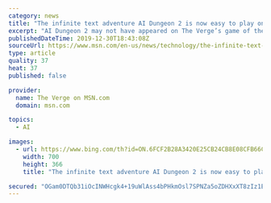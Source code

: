 ```yaml
---
category: news
title: "The infinite text adventure AI Dungeon 2 is now easy to play online"
excerpt: "AI Dungeon 2 may not have appeared on The Verge’s game of the year list, but it’s one of the coolest video game experiments of 2019, and it’s now playable in its easiest form yet. AI Dungeon 2 is an adventure game run by a text generation program, capable of responding to basically any command with a coherent response. Its earlier ..."
publishedDateTime: 2019-12-30T18:43:08Z
sourceUrl: https://www.msn.com/en-us/news/technology/the-infinite-text-adventure-ai-dungeon-2-is-now-easy-to-play-online/ar-BBYtnRV
type: article
quality: 37
heat: 37
published: false

provider:
  name: The Verge on MSN.com
  domain: msn.com

topics:
  - AI

images:
  - url: https://www.bing.com/th?id=ON.6FCF2B28A3420E25CB24CB8E08CFB66C
    width: 700
    height: 366
    title: "The infinite text adventure AI Dungeon 2 is now easy to play online"

secured: "OGam0DTQb31iOcINWHcgk4+19uWlAss4bPHkmOsl7SPNZa5oZDHXxXT8zIz1EJX8tnlKazA33wcxYgyjJusng1Sk9Fa7pc+NMAM0MxSQGenrhZARTu//pFaB69oPip8xgeSPdQZGSbcMNET1688pUWJh1TzRYsXV5qrag2gJe2Cmp0x8jkr4rj/3/oP5zl0zMd3Srejjdy706A5IzCYy+FUjJdFyhvCCRgK4W3Up40py1rrjNJHgvuDQLvS45IKRagIH5sSjiHhiqSdpbnihPw==;7erwzJNz65u/7ml1L32mFw=="
---
```


